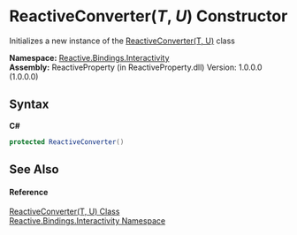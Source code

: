 # ReactiveConverter(*T*, *U*) Constructor 
 

Initializes a new instance of the <a href="38554d14-3489-c728-f3b3-3eafa1f4a361">ReactiveConverter(T, U)</a> class

**Namespace:**&nbsp;<a href="084fe4b6-f406-11b9-e8f6-127a857ac448">Reactive.Bindings.Interactivity</a><br />**Assembly:**&nbsp;ReactiveProperty (in ReactiveProperty.dll) Version: 1.0.0.0 (1.0.0.0)

## Syntax

**C#**<br />
``` C#
protected ReactiveConverter()
```


## See Also


#### Reference
<a href="38554d14-3489-c728-f3b3-3eafa1f4a361">ReactiveConverter(T, U) Class</a><br /><a href="084fe4b6-f406-11b9-e8f6-127a857ac448">Reactive.Bindings.Interactivity Namespace</a><br />